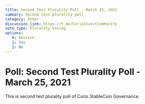 ```yaml
---
title: Second Test Plurality Poll - March 25, 2021
summary: Second test plurality poll
category: Other
discussion_link: https://t.me/CurioInvestCommunity
vote_type: Plurality Voting
options:
   0: Abstain
   1: Yes
   2: No
---
```

# Poll: Second Test Plurality Poll - March 25, 2021

This is second test plurality poll of Curio StableCoin Governance.
